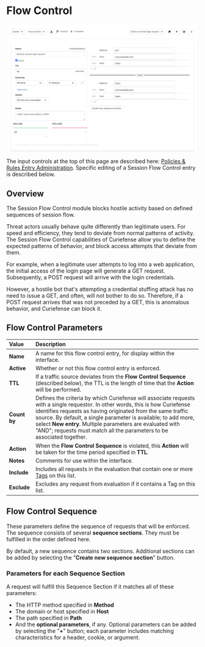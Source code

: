 # Flow Control

![](../../.gitbook/assets/session-flow-control%20%281%29.png)

The input controls at the top of this page are described here: [Policies & Rules Entry Administration](./#entry-administration). Specific editing of a Session Flow Control entry is described below.

## Overview

The Session Flow Control module blocks hostile activity based on defined sequences of session flow.

Threat actors usually behave quite differently than legitimate users. For speed and efficiency, they tend to deviate from normal patterns of activity. The Session Flow Control capabilities of Curiefense allow you to define the expected patterns of behavior, and block access attempts that deviate from them.

For example, when a legitimate user attempts to log into a web application, the initial access of the login page will generate a GET request. Subsequently, a POST request will arrive with the login credentials. 

However, a hostile bot that's attempting a credential stuffing attack has no need to issue a GET, and often, will not bother to do so. Therefore, if a POST request arrives that was not preceded by a GET, this is anomalous behavior, and Curiefense can block it.

## Flow Control Parameters

| Value | Description |
| :--- | :--- |
| **Name** | A name for this flow control entry, for display within the interface. |
| **Active** | Whether or not this flow control entry is enforced. |
| **TTL** | If a traffic source deviates from the **Flow Control Sequence** \(described below\), the TTL is the length of time that the **Action** will be performed. |
| **Count** **by** | Defines the criteria by which Curiefense will associate requests with a single requestor. In other words, this is how Curiefense identifies requests as having originated from the same traffic source. By default, a single parameter is available; to add more, select **New entry**. Multiple parameters are evaluated with "AND"; requests must match all the parameters to be associated together.  |
| **Action** | When the **Flow Control Sequence** is violated, this **Action** will be taken for the time period specified in **TTL**. |
| **Notes** | Comments for use within the interface. |
| **Include** | Includes all requests in the evaluation that contain one or more [Tags](../../reference/tags.md) on this list. |
| **Exclude** | Excludes any request from evaluation if it contains a Tag on this list. |

## Flow Control Sequence

These parameters define the sequence of requests that will be enforced. The sequence consists of several **sequence sections**. They must be fulfilled in the order defined here.

By default, a new sequence contains two sections. Additional sections can be added by selecting the "**Create new sequence section**" button.

### Parameters for each Sequence Section

A request will fulfill this Sequence Section if it matches all of these parameters:

* The HTTP method specified in **Method**
* The domain or host specified in **Host**
* The path specified in **Path**
* And the **optional parameters**, if any. Optional parameters can be added by selecting the "**+**" button; each parameter includes matching characteristics for a header, cookie, or argument.





